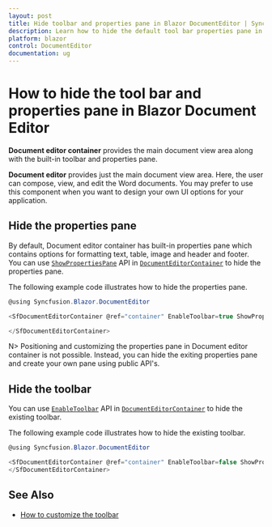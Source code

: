 ```yaml
---
layout: post
title: Hide toolbar and properties pane in Blazor DocumentEditor | Syncfusion
description: Learn how to hide the default tool bar properties pane in the Syncfusion Blazor Document Editor component and much more.
platform: blazor
control: DocumentEditor
documentation: ug
---
```


# How to hide the tool bar and properties pane in Blazor Document Editor

**Document editor container** provides the main document view area along with the built-in toolbar and properties pane.

**Document editor** provides just the main document view area. Here, the user can compose, view, and edit the Word documents. You may prefer to use this component when you want to design your own UI options for your application.

## Hide the properties pane

By default, Document editor container has built-in properties pane which contains options for formatting text, table, image and header and footer. You can use [`ShowPropertiesPane`](https://help.syncfusion.com/cr/blazor/Syncfusion.Blazor.DocumentEditor.SfDocumentEditorContainer.html#Syncfusion_Blazor_DocumentEditor_SfDocumentEditorContainer_ShowPropertiesPane) API in [`DocumentEditorContainer`](https://help.syncfusion.com/cr/blazor/Syncfusion.Blazor.DocumentEditor.SfDocumentEditorContainer.html) to hide the properties pane.

The following example code illustrates how to hide the properties pane.

```csharp
@using Syncfusion.Blazor.DocumentEditor

<SfDocumentEditorContainer @ref="container" EnableToolbar=true ShowPropertiesPane="false">

</SfDocumentEditorContainer>
```

N> Positioning and customizing the properties pane in Document editor container is not possible. Instead, you can hide the exiting properties pane and create your own pane using public API's.

## Hide the toolbar

You can use [`EnableToolbar`](https://help.syncfusion.com/cr/blazor/Syncfusion.Blazor.DocumentEditor.SfDocumentEditorContainer.html#Syncfusion_Blazor_DocumentEditor_SfDocumentEditorContainer_EnableToolbar) API in [`DocumentEditorContainer`](https://help.syncfusion.com/cr/blazor/Syncfusion.Blazor.DocumentEditor.SfDocumentEditorContainer.html) to hide the existing toolbar.

The following example code illustrates how to hide the existing toolbar.

```csharp
@using Syncfusion.Blazor.DocumentEditor

<SfDocumentEditorContainer @ref="container" EnableToolbar=false ShowPropertiesPane="false">
</SfDocumentEditorContainer>
```

## See Also

* [How to customize the toolbar](./customize-tool-bar)